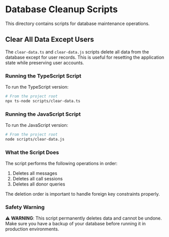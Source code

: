 # Database Cleanup Scripts

This directory contains scripts for database maintenance operations.

## Clear All Data Except Users

The `clear-data.ts` and `clear-data.js` scripts delete all data from the database except for user records. This is useful for resetting the application state while preserving user accounts.

### Running the TypeScript Script

To run the TypeScript version:

```bash
# From the project root
npx ts-node scripts/clear-data.ts
```

### Running the JavaScript Script

To run the JavaScript version:

```bash
# From the project root
node scripts/clear-data.js
```

### What the Script Does

The script performs the following operations in order:

1. Deletes all messages
2. Deletes all call sessions
3. Deletes all donor queries

The deletion order is important to handle foreign key constraints properly.

### Safety Warning

⚠️ **WARNING**: This script permanently deletes data and cannot be undone. Make sure you have a backup of your database before running it in production environments. 